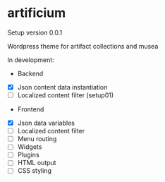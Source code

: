 # artificium

Setup version 0.0.1

Wordpress theme for artifact collections and musea

In development:

 - Backend
 - [x] Json content data instantiation
 - [ ] Localized content filter (setup01)

 - Frontend
 - [x] Json data variables
 - [ ] Localized content filter
 - [ ] Menu routing
 - [ ] Widgets
 - [ ] Plugins
 - [ ] HTML output
 - [ ] CSS styling
